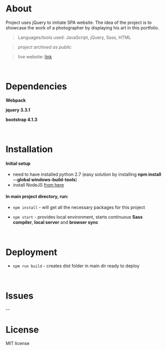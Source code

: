# About

Project uses jQuery to imitate SPA website. The idea of the project is to showcase the work of a photographer by displaying his art in this portfolio.

> Languages/tools used: JavaScript, jQuery, Sass, HTML

> _project archived as public_

> live website: [link](https://photography-klauza.netlify.app/)

<br/>

# Dependencies

**Webpack**

**jquery 3.3.1**

**bootstrap 4.1.3**

<br/>

# Installation

#### Initial setup

- need to have installed python 2.7 (easy solution by installing **npm install --global windows-build-tools**)
- install NodeJS [from here](https://nodejs.org/en/)

#### In main project directory, run:

- `npm install` - will get all the necessary packages for this project

- `npm start` - provides local environment, starts continuous **Sass compiler**, **local server** and **browser sync**

<br/>

# Deployment

- `npm run build` - creates dist folder in main dir ready to deploy

<br/>

# Issues

--

# License

MIT license
